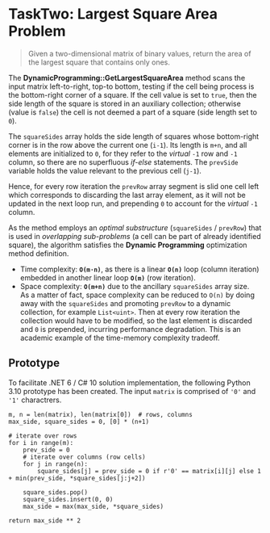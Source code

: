 # TaskTwo: Largest Square Area Problem
> Given a two-dimensional matrix of binary values, return the area of the largest square that contains only ones.

The **DynamicProgramming::GetLargestSquareArea** method scans the input matrix left-to-right, top-to bottom, testing if the cell being process is the bottom-right corner of a square. If the cell value is set to `true`, then the side length of the square is stored in an auxiliary collection; otherwise (value is `false`) the cell is not deemed a part of a square (side length set to `0`).

The `squareSides` array holds the side length of squares whose bottom-right corner is in the row above the current one (`i-1`). Its length is `m+n`, and all elements are initialized to `0`, for they refer to the _virtual_ `-1` row and `-1` column, so there are no superfluous _if-else_ statements. The `prevSide` variable holds the value relevant to the previous cell (`j-1`).

Hence, for every row iteration the `prevRow` array segment is slid one cell left which corresponds to discarding the last array element, as it will not be updated in the next loop run, and prepending `0` to account for the _virtual_ `-1` column.

As the method employs an _optimal substructure_ (`squareSides` / `prevRow`) that is used in _overlapping sub-problems_ (a cell can be part of already identified square), the algorithm satisfies the **Dynamic Programming** optimization method definition.
* Time complexity: **`O(m⋅n)`**, as there is a linear **`O(n)`** loop (column iteration) embedded in another linear loop **`O(m)`** (row iteration).
* Space complexity: **`O(m+n)`** due to the ancillary `squareSides` array size.  
As a matter of fact, space complexity can be reduced to `O(n)` by doing away with the `squareSides` and promoting `prevRow` to a dynamic collection, for example `List<uint>`. Then at every row iteration the collection would have to be modified, so the last element is discarded and `0` is prepended, incurring performance degradation. This is an academic example of the time-memory complexity tradeoff.
## Prototype
To facilitate .NET 6 / C# 10 solution implementation, the following Python 3.10 prototype has been created. The input `matrix` is comprised of `'0'` and `'1'` charactrers.
```
m, n = len(matrix), len(matrix[0])  # rows, columns
max_side, square_sides = 0, [0] * (n+1)

# iterate over rows
for i in range(m):
    prev_side = 0
	# iterate over columns (row cells)
    for j in range(n):
        square_sides[j] = prev_side = 0 if r'0' == matrix[i][j] else 1 + min(prev_side, *square_sides[j:j+2])

    square_sides.pop()
    square_sides.insert(0, 0)
    max_side = max(max_side, *square_sides)

return max_side ** 2
```
